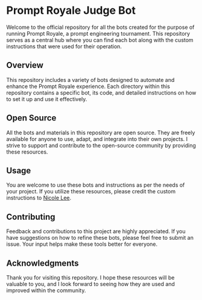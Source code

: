 # Prompt Royale Judge Bot

Welcome to the official repository for all the bots created for the purpose of running Prompt Royale, a prompt engineering tournament. This repository serves as a central hub where you can find each bot along with the custom instructions that were used for their operation.

## Overview
This repository includes a variety of bots designed to automate and enhance the Prompt Royale experience. Each directory within this repository contains a specific bot, its code, and detailed instructions on how to set it up and use it effectively.

## Open Source
All the bots and materials in this repository are open source. They are freely available for anyone to use, adapt, and integrate into their own projects. I strive to support and contribute to the open-source community by providing these resources.

## Usage
You are welcome to use these bots and instructions as per the needs of your project. If you utilize these resources, please credit the custom instructions to [Nicole Lee](https://www.linkedin.com/in/minicolee/).

## Contributing
Feedback and contributions to this project are highly appreciated. If you have suggestions on how to refine these bots, please feel free to submit an issue. Your input helps make these tools better for everyone.

## Acknowledgments
Thank you for visiting this repository. I hope these resources will be valuable to you, and I look forward to seeing how they are used and improved within the community.
